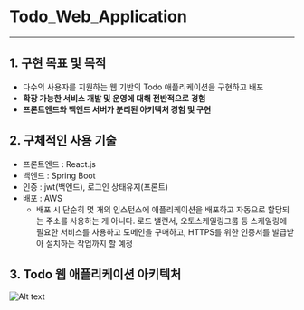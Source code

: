 # Todo_Web_Application

---
## 1. 구현 목표 및 목적
- 다수의 사용자를 지원하는 웹 기반의 Todo 애플리케이션을 구현하고 배포
- **확장 가능한 서비스 개발 및 운영에 대해 전반적으로 경험**
- **프론트엔드와 백엔드 서버가 분리된 아키텍처 경험 및 구현**

## 2. 구체적인 사용 기술
- 프론트엔드 : React.js
- 백엔드 : Spring Boot
- 인증 : jwt(백엔드), 로그인 상태유지(프론트)
- 배포 : AWS
    - 배포 시 단순히 몇 개의 인스턴스에 애플리케이션을 배포하고 자동으로 할당되는 주소를 사용하는 게 아니다. 로드 밸런서, 오토스케일링그룹 등 스케일링에 필요한 서비스를 사용하고 도메인을 구매하고, HTTPS를 위한 인증서를 발급받아 설치하는 작업까지 할 예정

## 3. Todo 웹 애플리케이션 아키텍처
![Alt text](https://i.ibb.co/dGZLzjt/2022-03-03-10-19-35.png)
